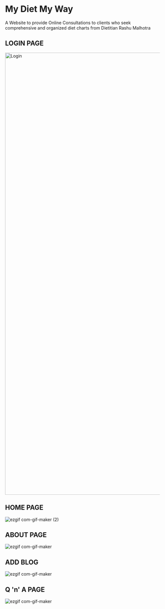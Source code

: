 # My Diet My Way

A Website to provide Online Consultations to clients who seek comprehensive and organized diet charts from Dietitian Rashu Malhotra

## LOGIN PAGE

<img width="1438" alt="Login" src="https://user-images.githubusercontent.com/77054645/179365369-0cc2d127-8c4a-4bb6-b446-b7a07ccd541e.png">

## HOME PAGE

![ezgif com-gif-maker (2)](https://user-images.githubusercontent.com/77054645/179365314-6800b119-ba21-4879-8e94-fd447d52fba1.gif)

## ABOUT PAGE

![ezgif com-gif-maker](https://user-images.githubusercontent.com/77054645/179365145-9e7e1636-342f-41c2-acd2-c0d0d2560bdf.gif)

## ADD BLOG

![ezgif com-gif-maker](https://user-images.githubusercontent.com/77054645/179365567-760782dd-0b3a-4cc9-8fca-93a93cc7c98a.gif)

## Q 'n' A PAGE

![ezgif com-gif-maker](https://user-images.githubusercontent.com/77054645/179365637-0763ed6d-6ba7-4d0c-bcde-41b9cac8436d.gif)
